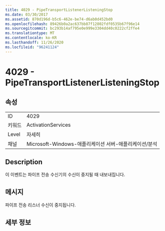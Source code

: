 ```yaml
---
title: 4029 - PipeTransportListenerListeningStop
ms.date: 03/30/2017
ms.assetid: 870d196d-b5c6-462e-be74-d6ab0d452bd0
ms.openlocfilehash: 89426b0a2ac637bb87f12802fdf0535b67f96e14
ms.sourcegitcommit: bc293b14af795e0e999e3304dd40c0222cf2ffe4
ms.translationtype: MT
ms.contentlocale: ko-KR
ms.lasthandoff: 11/26/2020
ms.locfileid: "96241124"
---
```

# <a name="4029---pipetransportlistenerlisteningstop"></a>4029 - PipeTransportListenerListeningStop

## <a name="properties"></a>속성  
  
|||  
|-|-|  
|ID|4029|  
|키워드|ActivationServices|  
|Level|자세히|  
|채널|Microsoft-Windows-애플리케이션 서버-애플리케이션/분석|  
  
## <a name="description"></a>Description  

 이 이벤트는 파이프 전송 수신기의 수신이 중지될 때 내보내집니다.  
  
## <a name="message"></a>메시지  

 파이프 전송 리스너 수신이 중지됩니다.  
  
## <a name="details"></a>세부 정보
